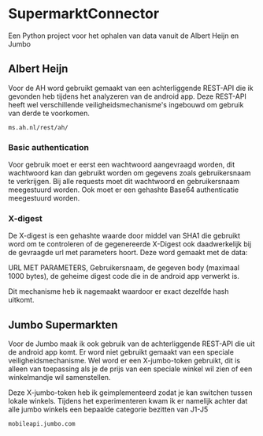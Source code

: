 # SupermarktConnector
Een Python project voor het ophalen van data vanuit de Albert Heijn en Jumbo

## Albert Heijn
Voor de AH word gebruikt gemaakt van een achterliggende REST-API die ik gevonden heb tijdens het analyzeren van de android app. Deze REST-API heeft wel verschillende veiligheidsmechanisme's ingebouwd om gebruik van derde te voorkomen.

```ms.ah.nl/rest/ah/```

### Basic authentication
Voor gebruik moet er eerst een wachtwoord aangevraagd worden, dit wachtwoord kan dan gebruikt worden om gegevens zoals gebruikersnaam te verkrijgen. Bij alle requests moet dit wachtwoord en gebruikersnaam meegestuurd worden. 
Ook moet er een gehashte Base64 authenticatie meegestuurd worden.

### X-digest
De X-digest is een gehashte waarde door middel van SHA1 die gebruikt word om te controleren of de gegenereerde X-Digest ook daadwerkelijk bij de gevraagde url met parameters hoort. Deze word gemaakt met de data:

URL MET PARAMETERS, Gebruikersnaam, de gegeven body (maximaal 1000 bytes), de geheime digest code die in de android app verwerkt is.

Dit mechanisme heb ik nagemaakt waardoor er exact dezelfde hash uitkomt.

## Jumbo Supermarkten
Voor de Jumbo maak ik ook gebruik van de achterliggende REST-API die uit de android app komt. Er word niet gebruikt gemaakt van een speciale veiligheidsmechanisme. Wel word er een X-jumbo-token gebruikt, dit is alleen van toepassing als je de prijs van een speciale winkel wil zien of een winkelmandje wil samenstellen.

Deze X-jumbo-token heb ik geimplementeerd zodat je kan switchen tussen lokale winkels. Tijdens het experimenteren kwam ik er namelijk achter dat alle jumbo winkels een bepaalde categorie bezitten van J1-J5

```mobileapi.jumbo.com```

